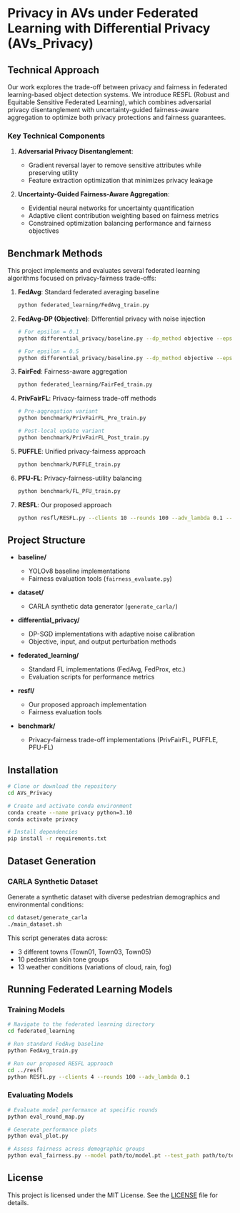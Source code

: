 # Privacy in AVs under Federated Learning with Differential Privacy (AVs_Privacy)

## Technical Approach

Our work explores the trade-off between privacy and fairness in federated learning-based object detection systems. We introduce RESFL (Robust and Equitable Sensitive Federated Learning), which combines adversarial privacy disentanglement with uncertainty-guided fairness-aware aggregation to optimize both privacy protections and fairness guarantees.

### Key Technical Components

1. **Adversarial Privacy Disentanglement**:
   - Gradient reversal layer to remove sensitive attributes while preserving utility
   - Feature extraction optimization that minimizes privacy leakage

2. **Uncertainty-Guided Fairness-Aware Aggregation**:
   - Evidential neural networks for uncertainty quantification
   - Adaptive client contribution weighting based on fairness metrics
   - Constrained optimization balancing performance and fairness objectives

## Benchmark Methods

This project implements and evaluates several federated learning algorithms focused on privacy-fairness trade-offs:

1. **FedAvg**: Standard federated averaging baseline
   ```bash
   python federated_learning/FedAvg_train.py
   ```

2. **FedAvg-DP (Objective)**: Differential privacy with noise injection
   ```bash
   # For epsilon = 0.1
   python differential_privacy/baseline.py --dp_method objective --epsilon 0.1
   
   # For epsilon = 0.5
   python differential_privacy/baseline.py --dp_method objective --epsilon 0.5
   ```

3. **FairFed**: Fairness-aware aggregation
   ```bash
   python federated_learning/FairFed_train.py
   ```

4. **PrivFairFL**: Privacy-fairness trade-off methods
   ```bash
   # Pre-aggregation variant
   python benchmark/PrivFairFL_Pre_train.py
   
   # Post-local update variant
   python benchmark/PrivFairFL_Post_train.py
   ```

5. **PUFFLE**: Unified privacy-fairness approach
   ```bash
   python benchmark/PUFFLE_train.py
   ```

6. **PFU-FL**: Privacy-fairness-utility balancing
   ```bash
   python benchmark/FL_PFU_train.py
   ```

7. **RESFL**: Our proposed approach
   ```bash
   python resfl/RESFL.py --clients 10 --rounds 100 --adv_lambda 0.1 --uncertainty_threshold 0.75
   ```

## Project Structure

- **baseline/**
  - YOLOv8 baseline implementations
  - Fairness evaluation tools (`fairness_evaluate.py`)

- **dataset/**
  - CARLA synthetic data generator (`generate_carla/`)

- **differential_privacy/**
  - DP-SGD implementations with adaptive noise calibration
  - Objective, input, and output perturbation methods

- **federated_learning/**
  - Standard FL implementations (FedAvg, FedProx, etc.)
  - Evaluation scripts for performance metrics

- **resfl/**
  - Our proposed approach implementation
  - Fairness evaluation tools

- **benchmark/**
  - Privacy-fairness trade-off implementations (PrivFairFL, PUFFLE, PFU-FL)

## Installation

```bash
# Clone or download the repository
cd AVs_Privacy

# Create and activate conda environment
conda create --name privacy python=3.10
conda activate privacy

# Install dependencies
pip install -r requirements.txt
```

## Dataset Generation

### CARLA Synthetic Dataset

Generate a synthetic dataset with diverse pedestrian demographics and environmental conditions:

```bash
cd dataset/generate_carla
./main_dataset.sh
```

This script generates data across:
- 3 different towns (Town01, Town03, Town05)
- 10 pedestrian skin tone groups
- 13 weather conditions (variations of cloud, rain, fog)

## Running Federated Learning Models

### Training Models

```bash
# Navigate to the federated learning directory
cd federated_learning

# Run standard FedAvg baseline
python FedAvg_train.py

# Run our proposed RESFL approach
cd ../resfl
python RESFL.py --clients 4 --rounds 100 --adv_lambda 0.1
```

### Evaluating Models

```bash
# Evaluate model performance at specific rounds
python eval_round_map.py

# Generate performance plots
python eval_plot.py

# Assess fairness across demographic groups
python eval_fairness.py --model path/to/model.pt --test_path path/to/test/images --metadata path/to/metadata.json
```

## License

This project is licensed under the MIT License. See the [LICENSE](LICENSE) file for details.
